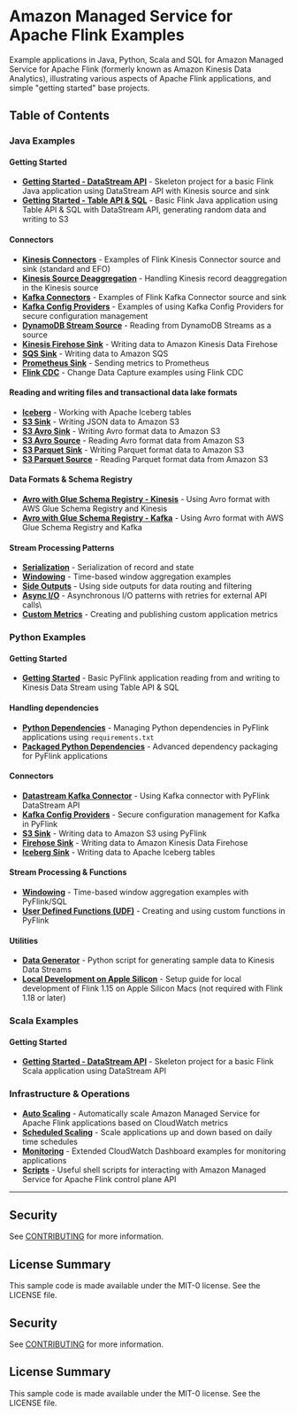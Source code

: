 # Amazon Managed Service for Apache Flink Examples

Example applications in Java, Python, Scala and SQL for Amazon Managed Service for Apache Flink (formerly known as Amazon Kinesis Data Analytics), illustrating various aspects of Apache Flink applications, and simple "getting started" base projects.

## Table of Contents

### Java Examples

#### Getting Started
- [**Getting Started - DataStream API**](./java/GettingStarted) - Skeleton project for a basic Flink Java application using DataStream API with Kinesis source and sink
- [**Getting Started - Table API & SQL**](./java/GettingStartedTable) - Basic Flink Java application using Table API & SQL with DataStream API, generating random data and writing to S3

#### Connectors
- [**Kinesis Connectors**](./java/KinesisConnectors) - Examples of Flink Kinesis Connector source and sink (standard and EFO)
- [**Kinesis Source Deaggregation**](./java/KinesisSourceDeaggregation) - Handling Kinesis record deaggregation in the Kinesis source
- [**Kafka Connectors**](./java/KafkaConnectors) - Examples of Flink Kafka Connector source and sink
- [**Kafka Config Providers**](./java/KafkaConfigProviders) - Examples of using Kafka Config Providers for secure configuration management
- [**DynamoDB Stream Source**](./java/DynamoDBStreamSource) - Reading from DynamoDB Streams as a source
- [**Kinesis Firehose Sink**](./java/KinesisFirehoseSink) - Writing data to Amazon Kinesis Data Firehose
- [**SQS Sink**](./java/SQSSink) - Writing data to Amazon SQS
- [**Prometheus Sink**](./java/PrometheusSink) - Sending metrics to Prometheus
- [**Flink CDC**](./java/FlinkCDC) - Change Data Capture examples using Flink CDC

#### Reading and writing files and transactional data lake formats
- [**Iceberg**](./java/Iceberg) - Working with Apache Iceberg tables
- [**S3 Sink**](./java/S3Sink) - Writing JSON data to Amazon S3
- [**S3 Avro Sink**](./java/S3AvroSink) - Writing Avro format data to Amazon S3
- [**S3 Avro Source**](./java/S3AvroSource) - Reading Avro format data from Amazon S3
- [**S3 Parquet Sink**](./java/S3ParquetSink) - Writing Parquet format data to Amazon S3
- [**S3 Parquet Source**](./java/S3ParquetSource) - Reading Parquet format data from Amazon S3

#### Data Formats & Schema Registry
- [**Avro with Glue Schema Registry - Kinesis**](./java/AvroGlueSchemaRegistryKinesis) - Using Avro format with AWS Glue Schema Registry and Kinesis
- [**Avro with Glue Schema Registry - Kafka**](./java/AvroGlueSchemaRegistryKafka) - Using Avro format with AWS Glue Schema Registry and Kafka

#### Stream Processing Patterns
- [**Serialization**](./java/Serialization) - Serialization of record and state
- [**Windowing**](./java/Windowing) - Time-based window aggregation examples
- [**Side Outputs**](./java/SideOutputs) - Using side outputs for data routing and filtering
- [**Async I/O**](./java/AsyncIO) - Asynchronous I/O patterns with retries for external API calls\
- [**Custom Metrics**](./java/CustomMetrics) - Creating and publishing custom application metrics



### Python Examples

#### Getting Started
- [**Getting Started**](./python/GettingStarted) - Basic PyFlink application reading from and writing to Kinesis Data Stream using Table API & SQL

#### Handling dependencies
- [**Python Dependencies**](./python/PythonDependencies) - Managing Python dependencies in PyFlink applications using `requirements.txt`
- [**Packaged Python Dependencies**](./python/PackagedPythonDependencies) - Advanced dependency packaging for PyFlink applications

#### Connectors
- [**Datastream Kafka Connector**](./python/DatastreamKafkaConnector) - Using Kafka connector with PyFlink DataStream API
- [**Kafka Config Providers**](./python/KafkaConfigProviders) - Secure configuration management for Kafka in PyFlink
- [**S3 Sink**](./python/S3Sink) - Writing data to Amazon S3 using PyFlink
- [**Firehose Sink**](./python/FirehoseSink) - Writing data to Amazon Kinesis Data Firehose
- [**Iceberg Sink**](./python/IcebergSink) - Writing data to Apache Iceberg tables

#### Stream Processing & Functions
- [**Windowing**](./python/Windowing) - Time-based window aggregation examples with PyFlink/SQL
- [**User Defined Functions (UDF)**](./python/UDF) - Creating and using custom functions in PyFlink

#### Utilities
- [**Data Generator**](./python/data-generator) - Python script for generating sample data to Kinesis Data Streams
- [**Local Development on Apple Silicon**](./python/LocalDevelopmentOnAppleSilicon) - Setup guide for local development of Flink 1.15 on Apple Silicon Macs (not required with Flink 1.18 or later)


### Scala Examples

#### Getting Started
- [**Getting Started - DataStream API**](./scala/GettingStarted) - Skeleton project for a basic Flink Scala application using DataStream API

### Infrastructure & Operations

- [**Auto Scaling**](./infrastructure/AutoScaling) - Automatically scale Amazon Managed Service for Apache Flink applications based on CloudWatch metrics
- [**Scheduled Scaling**](./infrastructure/ScheduledScaling) - Scale applications up and down based on daily time schedules
- [**Monitoring**](./infrastructure/monitoring) - Extended CloudWatch Dashboard examples for monitoring applications
- [**Scripts**](./infrastructure/scripts) - Useful shell scripts for interacting with Amazon Managed Service for Apache Flink control plane API

---

## Security

See [CONTRIBUTING](CONTRIBUTING.md#security-issue-notifications) for more information.

## License Summary

This sample code is made available under the MIT-0 license. See the LICENSE file.

## Security

See [CONTRIBUTING](CONTRIBUTING.md#security-issue-notifications) for more information.

## License Summary

This sample code is made available under the MIT-0 license. See the LICENSE file.
